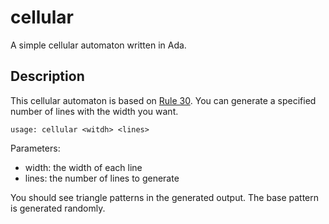 # cellular

A simple cellular automaton written in Ada.

## Description

This cellular automaton is based on [Rule
30](https://en.wikipedia.org/wiki/Rule_30). You can generate a specified number
of lines with the width you want.

    usage: cellular <witdh> <lines>

Parameters:

 * width: the width of each line
 * lines: the number of lines to generate

You should see triangle patterns in the generated output. The base pattern is
generated randomly.
